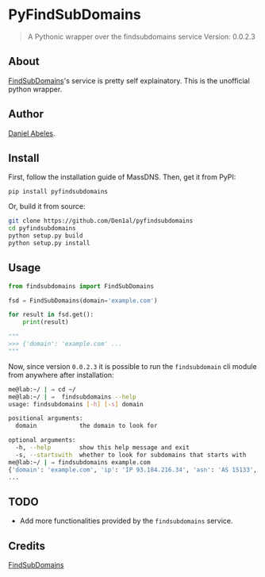 # PyFindSubDomains
> A Pythonic wrapper over the findsubdomains service
> Version: 0.0.2.3

## About

[FindSubDomains](https://findsubdomains.com/)'s service is pretty self explainatory. This is the unofficial python wrapper.

## Author

[Daniel Abeles](https://twitter.com/Daniel_Abeles).

## Install

First, follow the installation guide of MassDNS.
Then, get it from PyPI:

```
pip install pyfindsubdomains
```

Or, build it from source:

```bash
git clone https://github.com/Den1al/pyfindsubdomains
cd pyfindsubdomains
python setup.py build
python setup.py install
```

## Usage

```python
from findsubdomains import FindSubDomains

fsd = FindSubDomains(domain='example.com')

for result in fsd.get():
    print(result)

"""
>>> {'domain': 'example.com' ...
"""
```

Now, since version `0.0.2.3` it is possible to run the `findsubdomain` cli module from anywhere after installation:
```bash
me@lab:~/ | ⇒ cd ~/
me@lab:~/ | ⇒  findsubdomains --help
usage: findsubdomains [-h] [-s] domain

positional arguments:
  domain            the domain to look for

optional arguments:
  -h, --help        show this help message and exit
  -s, --startswith  whether to look for subdomains that starts with
me@lab:~/ | ⇒ findsubdomains example.com
{'domain': 'example.com', 'ip': 'IP 93.184.216.34', 'asn': 'AS 15133', 'org': 'MCI Communications Services, Inc. d/b/a Verizon Business'}
...

```

## TODO
* Add more functionalities provided by the `findsubdomains` service.

## Credits

[FindSubDomains](https://findsubdomains.com/)
